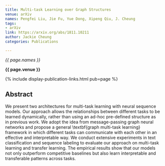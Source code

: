 ```yaml
---
title: Multi-task Learning over Graph Structures
venue: arXiv
names: Pengfei Liu, Jie Fu, Yue Dong, Xipeng Qiu, J. Cheung
tags:
- arXiv
link: https://arxiv.org/abs/1811.10211
author: Jackie Cheung
categories: Publications

---
```


*{{ page.names }}*

**{{ page.venue }}**

{% include display-publication-links.html pub=page %}

## Abstract

We present two architectures for multi-task learning with neural sequence models. Our approach allows the relationships between different tasks to be learned dynamically, rather than using an ad-hoc pre-defined structure as in previous work. We adopt the idea from message-passing graph neural networks and propose a general \textbf{graph multi-task learning} framework in which different tasks can communicate with each other in an effective and interpretable way. We conduct extensive experiments in text classification and sequence labeling to evaluate our approach on multi-task learning and transfer learning. The empirical results show that our models not only outperform competitive baselines but also learn interpretable and transferable patterns across tasks.